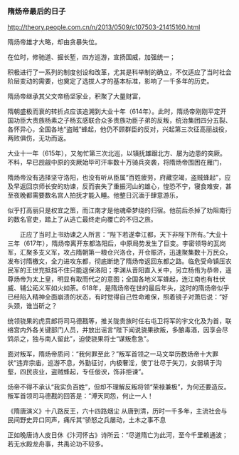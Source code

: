 ### 隋炀帝最后的日子
http://theory.people.com.cn/n/2013/0509/c107503-21415160.html

隋炀帝雄才大略，却由贪暴失位。

在位时，修驰道、掘长堑，四方巡游，宣扬国威，加强统一；

积极进行了一系列的制度创设和改革，尤其是科举制的确立，不仅适应了当时社会阶层变动的需要，也奠定了选拔人才的基本标准，影响了一千多年的历史。

隋炀帝继承其父文帝杨坚家业，积聚了大量财富，

隋朝盛极而衰的转折点应该追溯到大业十年（614年）。此时，隋炀帝刚刚平定开国功臣大贵族杨素之子杨玄感联合众多贵族功臣子弟的反叛，统治集团四分五裂、各怀异心，全国各地“盗贼”蜂起，他仍不顾群臣的反对，兴起第三次征高丽战役，两败俱伤，无功而返。

大业十一年（615年），又匆忙第三次北巡，以镇抚雄踞北方、屡为边患的突厥。不料，早已觊觎中原的突厥始毕可汗率数十万骑兵突袭，将隋炀帝围困在雁门，

隋炀帝没有选择坚守洛阳，也没有听从臣属“百姓疲劳，府藏空竭，盗贼蜂起”，应及早返回京师长安的劝谏，反而丧失了重振河山的雄心，惶恐不宁，寝食难安，甚至夜晚都需要数名宫人拍抚才能入睡。他整日沉湎于肆意游乐，

似乎打高丽只是权宜之策，而江南才是他魂牵梦绕的归宿。他前后杀掉了劝阻南行的数名官吏，踏上了从逃亡最终走向覆亡的不归之旅。

　　正应了当时上书劝谏之人所言：“陛下若遂幸江都，天下非陛下所有。”大业十三年（617年），隋炀帝离开东都洛阳后，中原局势发生了巨变。李密领导的瓦岗军，汇聚多支义军，攻占隋朝第一粮仓兴洛仓，开仓赈济，迅速聚集数十万民众，发布讨隋檄文，全力进攻东都，彻底断绝了隋炀帝返回东都之路。临危受命镇压农民军的王世充抵挡不住只能退保洛阳；李渊从晋阳直入关中，另立杨侑为恭帝，遥尊炀帝为太上皇，明显有取而代之的意图；全国各地义军蜂起，连江南也有杜伏威、辅公祏义军如火如荼。618年，是隋炀帝在世的最后年头，这时的隋炀帝似乎已经陷入精神全面崩溃的状态，有时觉得自己性命难保，照着镜子对萧后说：“好头颈，谁当斫之？

统领骁果的虎贲郎将司马德戡等，推关陇贵族时任右屯卫将军的宇文化及为首，联络宫内外各关键部门人员，并放出谣言“陛下闻说骁果欲叛，多酿毒酒，因享会尽鸩杀之，独与南人留此”，迫使骁果将士“谋叛愈急”。

面对叛军，隋炀帝质问：“我何罪至此？”叛军首领之一马文举历数炀帝十大罪状“违弃宗庙，巡游不息，外勤征讨，内极奢淫，使丁壮尽于矢刀，女弱填于沟壑，四民丧业，盗贼蜂起，专任佞谀，饰非拒谏”。

炀帝不得不承认“我实负百姓”，但却不理解反叛将领“荣禄兼极”，为何还要造反。叛军首领司马德戡的回答是：“溥天同怨，何止一人！

《隋唐演义》十八路反王，六十四路烟尘
从唐到清，历时一千多年，主流社会与民间野史异口同声，痛斥其“骄怒之兵屡动，土木之事不息

正如晚唐诗人皮日休《汴河怀古》诗所云：“尽道隋亡为此河，至今千里赖通波；若无水殿龙舟事，共禹论功不较多。
